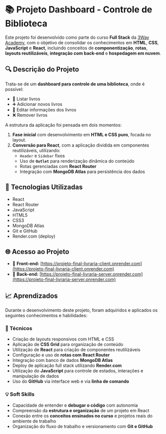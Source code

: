 # 📚 Projeto Dashboard - Controle de Biblioteca

Este projeto foi desenvolvido como parte do curso **Full Stack** da [3Way Academy](https://3way.com.br), com o objetivo de consolidar os conhecimentos em **HTML**, **CSS**, **JavaScript** e **React**, incluindo conceitos de **componentização**, **rotas**, **layouts reutilizáveis**, **integração com back-end** e **hospedagem em nuvem**.

## 🔍 Descrição do Projeto

Trata-se de um **dashboard para controle de uma biblioteca**, onde é possível:

- 📖 Listar livros  
- ➕ Adicionar novos livros  
- 📝 Editar informações dos livros  
- ❌ Remover livros  

A estrutura da aplicação foi pensada em dois momentos:

1. **Fase inicial** com desenvolvimento em **HTML e CSS puro**, focada no layout.
2. **Conversão para React**, com a aplicação dividida em componentes reutilizáveis, utilizando:
   - `Header` e `Sidebar` fixos
   - Uso de **`Outlet`** para renderização dinâmica do conteúdo
   - Rotas gerenciadas com **React Router**
   - Integração com **MongoDB Atlas** para persistência dos dados

## 🚀 Tecnologias Utilizadas

- React  
- React Router  
- JavaScript  
- HTML5  
- CSS3  
- MongoDB Atlas  
- Git e GitHub  
- Render.com (deploy)

## 🌐 Acesso ao Projeto

- 🔗 **Front-end:** [https://projeto-final-livraria-client.onrender.com](https://projeto-final-livraria-client.onrender.com)  
- 🔗 **Back-end:** [https://projeto-final-livraria-server.onrender.com](https://projeto-final-livraria-server.onrender.com)

## 📈 Aprendizados

Durante o desenvolvimento deste projeto, foram adquiridos e aplicados os seguintes conhecimentos e habilidades:

### 🧠 Técnicos

- Criação de layouts responsivos com HTML e CSS  
- Aplicação de **CSS Grid** para organização de conteúdo  
- Utilização de **React** para criação de componentes reutilizáveis  
- Configuração e uso de **rotas com React Router**  
- Integração com banco de dados **MongoDB Atlas**  
- Deploy de aplicação full stack utilizando **Render.com**  
- Utilização do **JavaScript** para controle de estados, interações e manipulação de dados  
- Uso do **GitHub** via interface web e via **linha de comando**

### 💡 Soft Skills

- Capacidade de entender e **debugar o código** com autonomia  
- Compreensão da **estrutura e organização** de um projeto em React  
- Conexão entre os **conceitos ensinados no curso** e projetos reais do ambiente de trabalho  
- Organização do fluxo de trabalho e versionamento com **Git e GitHub**
